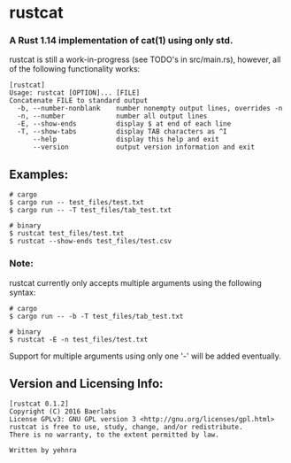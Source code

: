 # rustcat
### A Rust 1.14 implementation of cat(1) using only std.
rustcat is still a work-in-progress (see TODO's in src/main.rs),
however, all of the following functionality works:

```
[rustcat]
Usage: rustcat [OPTION]... [FILE]
Concatenate FILE to standard output
  -b, --number-nonblank    number nonempty output lines, overrides -n
  -n, --number             number all output lines
  -E, --show-ends          display $ at end of each line
  -T, --show-tabs          display TAB characters as ^I
      --help               display this help and exit
      --version            output version information and exit
```

## Examples:

```
# cargo
$ cargo run -- test_files/test.txt
$ cargo run -- -T test_files/tab_test.txt

# binary
$ rustcat test_files/test.txt
$ rustcat --show-ends test_files/test.csv
```

### Note:
rustcat currently only accepts multiple arguments using
the following syntax:

```
# cargo
$ cargo run -- -b -T test_files/tab_test.txt

# binary
$ rustcat -E -n test_files/test.txt
```

Support for multiple arguments using only one '-' will
be added eventually.

## Version and Licensing Info:

```
[rustcat 0.1.2]
Copyright (C) 2016 Baerlabs
License GPLv3: GNU GPL version 3 <http://gnu.org/licenses/gpl.html>
rustcat is free to use, study, change, and/or redistribute.
There is no warranty, to the extent permitted by law.

Written by yehnra
```

